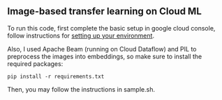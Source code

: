 Image-based transfer learning on Cloud ML
--------------------------------------------------

To run this code, first complete the basic setup in google cloud console, follow instructions for [setting up your environment](https://cloud.google.com/ml/docs/how-tos/getting-set-up).

Also, I used Apache Beam (running on Cloud Dataflow) and PIL to preprocess the images into embeddings, so make sure to install the required packages:
```
pip install -r requirements.txt
```

Then, you may follow the instructions in sample.sh.
